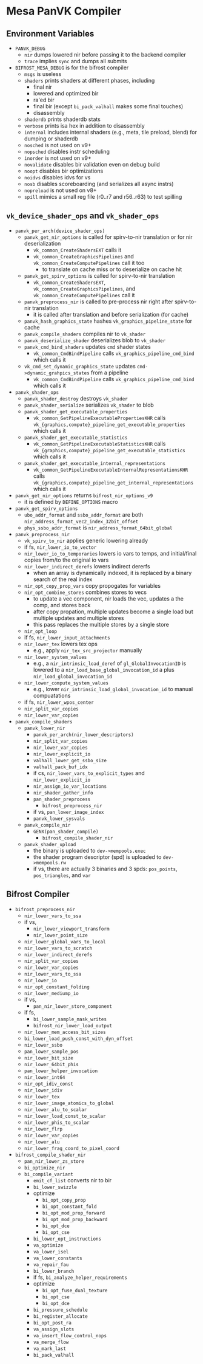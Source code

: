 Mesa PanVK Compiler
===================

## Environment Variables

- `PANVK_DEBUG`
  - `nir` dumps lowered nir before passing it to the backend compiler
  - `trace` implies `sync` and dumps all submits
- `BIFROST_MESA_DEBUG` is for the bifrost compiler
  - `msgs` is useless
  - `shaders` prints shaders at different phases, including
    - final nir
    - lowered and optimized bir
    - ra'ed bir
    - final bir (except `bi_pack_valhall` makes some final touches)
    - disassembly
  - `shaderdb` prints shaderdb stats
  - `verbose` prints isa hex in addition to disassembly
  - `internal` includes internal shaders (e.g., meta, tile preload, blend) for
    dumping or shaderdb
  - `nosched` is not used on v9+
  - `nopsched` disables instr scheduling
  - `inorder` is not used on v9+
  - `novalidate` disables bir validation even on debug build
  - `noopt` disables bir optimizations
  - `noidvs` disables idvs for vs
  - `nosb` disables scoreboarding (and serializes all async instrs)
  - `nopreload` is not used on v8+
  - `spill` mimics a small reg file (r0..r7 and r56..r63) to test spilling

## `vk_device_shader_ops` and `vk_shader_ops`

- `panvk_per_arch(device_shader_ops)`
  - `panvk_get_nir_options` is called for spirv-to-nir translation or for nir
    deserialization
    - `vk_common_CreateShadersEXT` calls it
    - `vk_common_CreateGraphicsPipelines` and
      `vk_common_CreateComputePipelines` call it too
      - to translate on cache miss or to deserialize on cache hit
  - `panvk_get_spirv_options` is called for spirv-to-nir translation
    - `vk_common_CreateShadersEXT`, `vk_common_CreateGraphicsPipelines`, and
      `vk_common_CreateComputePipelines` call it
  - `panvk_preprocess_nir` is called to pre-process nir right after
    spirv-to-nir translation
    - it is called after translation and before serialization (for cache)
  - `panvk_hash_graphics_state` hashes `vk_graphics_pipeline_state` for cache
  - `panvk_compile_shaders` compiles nir to `vk_shader`
  - `panvk_deserialize_shader` deserializes blob to `vk_shader`
  - `panvk_cmd_bind_shaders` updates `cmd` shader states
    - `vk_common_CmdBindPipeline` calls `vk_graphics_pipeline_cmd_bind` which
      calls it
  - `vk_cmd_set_dynamic_graphics_state` updates `cmd->dynamic_grahpics_states`
    from a pipeline
    - `vk_common_CmdBindPipeline` calls `vk_graphics_pipeline_cmd_bind` which
      calls it
- `panvk_shader_ops`
  - `panvk_shader_destroy` destroys `vk_shader`
  - `panvk_shader_serialize` serializes `vk_shader` to blob
  - `panvk_shader_get_executable_properties`
    - `vk_common_GetPipelineExecutablePropertiesKHR` calls
      `vk_{graphics,compute}_pipeline_get_executable_properties` which calls
      it
  - `panvk_shader_get_executable_statistics`
    - `vk_common_GetPipelineExecutableStatisticsKHR` calls
      `vk_{graphics,compute}_pipeline_get_executable_statistics` which calls it
  - `panvk_shader_get_executable_internal_representations`
    - `vk_common_GetPipelineExecutableInternalRepresentationsKHR` calls
      `vk_{graphics,compute}_pipeline_get_internal_representations` which calls it
- `panvk_get_nir_options` returns `bifrost_nir_options_v9`
  - it is defined by `DEFINE_OPTIONS` macro
- `panvk_get_spirv_options`
  - `ubo_addr_format` and `ssbo_addr_format` are both
    `nir_address_format_vec2_index_32bit_offset`
  - `phys_ssbo_addr_format` is `nir_address_format_64bit_global`
- `panvk_preprocess_nir`
  - `vk_spirv_to_nir` applies generic lowering already
  - if fs, `nir_lower_io_to_vector`
  - `nir_lower_io_to_temporaries` lowers io vars to temps, and initial/final
    copies from/to the original io vars
  - `nir_lower_indirect_derefs` lowers indirect dererfs 
    - when an array is dynamically indexed, it is replaced by a binary search
      of the real index
  - `nir_opt_copy_prop_vars` copy propogates for variables
  - `nir_opt_combine_stores` combines stores to vecs
    - to update a vec component, nir loads the vec, updates a the comp, and stores back
    - after copy propation, multiple updates become a single load but multiple
      updates and multiple stores
    - this pass replaces the multiple stores by a single store
  - `nir_opt_loop`
  - if fs, `nir_lower_input_attachments`
  - `nir_lower_tex` lowers tex ops
    - e.g., apply `nir_tex_src_projector` manually
  - `nir_lower_system_values`
    - e.g., a `nir_intrinsic_load_deref` of `gl_GlobalInvocationID` is lowered
      to a `nir_load_base_global_invocation_id` a plus
      `nir_load_global_invocation_id`
  - `nir_lower_compute_system_values`
    - e.g., lower `nir_intrinsic_load_global_invocation_id` to manual
      compuatations
  - if fs, `nir_lower_wpos_center`
  - `nir_split_var_copies`
  - `nir_lower_var_copies`
- `panvk_compile_shaders`
  - `panvk_lower_nir`
    - `panvk_per_arch(nir_lower_descriptors)`
    - `nir_split_var_copies`
    - `nir_lower_var_copies`
    - `nir_lower_explicit_io`
    - `valhall_lower_get_ssbo_size`
    - `valhall_pack_buf_idx`
    - if cs, `nir_lower_vars_to_explicit_types` and `nir_lower_explicit_io`
    - `nir_assign_io_var_locations`
    - `nir_shader_gather_info`
    - `pan_shader_preprocess`
      - `bifrost_preprocess_nir`
    - if vs, `pan_lower_image_index`
    - `panvk_lower_sysvals`
  - `panvk_compile_nir`
    - `GENX(pan_shader_compile)`
      - `bifrost_compile_shader_nir`
  - `panvk_shader_upload`
    - the binary is uploaded to `dev->mempools.exec`
    - the shader program descriptor (spd) is uploaded to `dev->mempools.rw`
    - if vs, there are actually 3 binaries and 3 spds: `pos_points`,
      `pos_triangles`, and `var`

## Bifrost Compiler

- `bifrost_preprocess_nir`
  - `nir_lower_vars_to_ssa`
  - if vs,
    - `nir_lower_viewport_transform`
    - `nir_lower_point_size`
  - `nir_lower_global_vars_to_local`
  - `nir_lower_vars_to_scratch`
  - `nir_lower_indirect_derefs`
  - `nir_split_var_copies`
  - `nir_lower_var_copies`
  - `nir_lower_vars_to_ssa`
  - `nir_lower_io`
  - `nir_opt_constant_folding`
  - `nir_lower_mediump_io`
  - if vs,
    - `pan_nir_lower_store_component`
  - if fs,
    - `bi_lower_sample_mask_writes`
    - `bifrost_nir_lower_load_output`
  - `nir_lower_mem_access_bit_sizes`
  - `bi_lower_load_push_const_with_dyn_offset`
  - `nir_lower_ssbo`
  - `pan_lower_sample_pos`
  - `nir_lower_bit_size`
  - `nir_lower_64bit_phis`
  - `pan_lower_helper_invocation`
  - `nir_lower_int64`
  - `nir_opt_idiv_const`
  - `nir_lower_idiv`
  - `nir_lower_tex`
  - `nir_lower_image_atomics_to_global`
  - `nir_lower_alu_to_scalar`
  - `nir_lower_load_const_to_scalar`
  - `nir_lower_phis_to_scalar`
  - `nir_lower_flrp`
  - `nir_lower_var_copies`
  - `nir_lower_alu`
  - `nir_lower_frag_coord_to_pixel_coord`
- `bifrost_compile_shader_nir`
  - `pan_nir_lower_zs_store`
  - `bi_optimize_nir`
  - `bi_compile_variant`
    - `emit_cf_list` converts nir to bir
    - `bi_lower_swizzle`
    - optimize
      - `bi_opt_copy_prop`
      - `bi_opt_constant_fold`
      - `bi_opt_mod_prop_forward`
      - `bi_opt_mod_prop_backward`
      - `bi_opt_dce`
      - `bi_opt_cse`
    - `bi_lower_opt_instructions`
    - `va_optimize`
    - `va_lower_isel`
    - `va_lower_constants`
    - `va_repair_fau`
    - `bi_lower_branch`
    - if fs, `bi_analyze_helper_requirements`
    - optimize
      - `bi_opt_fuse_dual_texture`
      - `bi_opt_cse`
      - `bi_opt_dce`
    - `bi_pressure_schedule`
    - `bi_register_allocate`
    - `bi_opt_post_ra`
    - `va_assign_slots`
    - `va_insert_flow_control_nops`
    - `va_merge_flow`
    - `va_mark_last`
    - `bi_pack_valhall`
